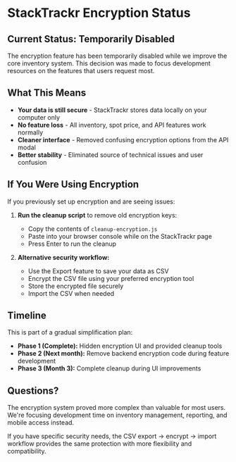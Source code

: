 # StackTrackr Encryption Status

## Current Status: Temporarily Disabled

The encryption feature has been temporarily disabled while we improve the core inventory system. This decision was made to focus development resources on the features that users request most.

## What This Means

- **Your data is still secure** - StackTrackr stores data locally on your computer only
- **No feature loss** - All inventory, spot price, and API features work normally  
- **Cleaner interface** - Removed confusing encryption options from the API modal
- **Better stability** - Eliminated source of technical issues and user confusion

## If You Were Using Encryption

If you previously set up encryption and are seeing issues:

1. **Run the cleanup script** to remove old encryption keys:
   - Copy the contents of `cleanup-encryption.js`
   - Paste into your browser console while on the StackTrackr page
   - Press Enter to run the cleanup

1. **Alternative security workflow:**
   - Use the Export feature to save your data as CSV
   - Encrypt the CSV file using your preferred encryption tool
   - Store the encrypted file securely
   - Import the CSV when needed

## Timeline

This is part of a gradual simplification plan:

- **Phase 1 (Complete):** Hidden encryption UI and provided cleanup tools
- **Phase 2 (Next month):** Remove backend encryption code during feature development  
- **Phase 3 (Month 3):** Complete cleanup during UI improvements

## Questions?

The encryption system proved more complex than valuable for most users. We're focusing development time on inventory management, reporting, and mobile access instead.

If you have specific security needs, the CSV export → encrypt → import workflow provides the same protection with more flexibility and compatibility.
